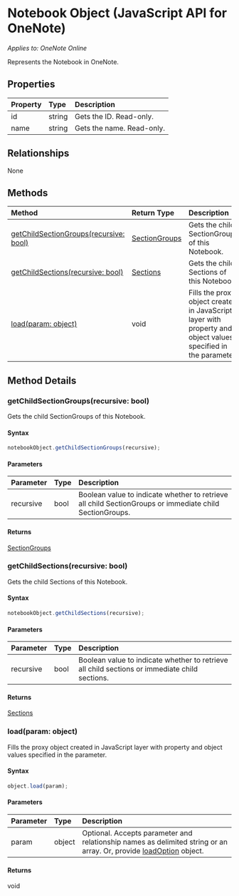 # Notebook Object (JavaScript API for OneNote)

_Applies to: OneNote Online_

Represents the Notebook in OneNote.

## Properties

| Property	   | Type	|Description
|:---------------|:--------|:----------|
|id|string|Gets the ID. Read-only.|
|name|string|Gets the name. Read-only.|



## Relationships
None


## Methods

| Method		   | Return Type	|Description|
|:---------------|:--------|:----------|
|[getChildSectionGroups(recursive: bool)](#getchildsectiongroupsrecursive-bool)|[SectionGroups](sectiongroups.md)|Gets the child SectionGroups of this Notebook.|
|[getChildSections(recursive: bool)](#getchildsectionsrecursive-bool)|[Sections](sections.md)|Gets the child Sections of this Notebook.|
|[load(param: object)](#loadparam-object)|void|Fills the proxy object created in JavaScript layer with property and object values specified in the parameter.|

## Method Details


### getChildSectionGroups(recursive: bool)
Gets the child SectionGroups of this Notebook.

#### Syntax
```js
notebookObject.getChildSectionGroups(recursive);
```

#### Parameters
| Parameter	   | Type	|Description|
|:---------------|:--------|:----------|
|recursive|bool|Boolean value to indicate whether to retrieve all child SectionGroups or immediate child SectionGroups. |

#### Returns
[SectionGroups](sectiongroups.md)

### getChildSections(recursive: bool)
Gets the child Sections of this Notebook.

#### Syntax
```js
notebookObject.getChildSections(recursive);
```

#### Parameters
| Parameter	   | Type	|Description|
|:---------------|:--------|:----------|
|recursive|bool|Boolean value to indicate whether to retrieve all child sections or immediate child sections. |

#### Returns
[Sections](sections.md)

### load(param: object)
Fills the proxy object created in JavaScript layer with property and object values specified in the parameter.

#### Syntax
```js
object.load(param);
```

#### Parameters
| Parameter	   | Type	|Description|
|:---------------|:--------|:----------|
|param|object|Optional. Accepts parameter and relationship names as delimited string or an array. Or, provide [loadOption](loadoption.md) object.|

#### Returns
void
